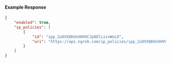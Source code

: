 <!-- Code generated for API Clients. DO NOT EDIT. -->

#### Example Response

```json
{
	"enabled": true,
	"ip_policies": [
		{
			"id": "ipp_2uOVXQKdnXHVOCJp8ElLisvWoLO",
			"uri": "https://api.ngrok.com/ip_policies/ipp_2uOVXQKdnXHVOCJp8ElLisvWoLO"
		}
	]
}
```
